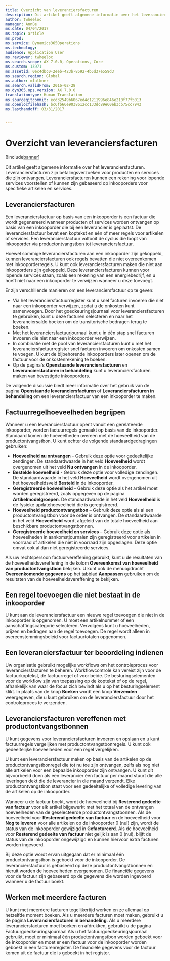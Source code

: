 ```yaml
---
title: Overzicht van leveranciersfacturen
description: Dit artikel geeft algemene informatie over het leveranciersfacturen. Leveranciersfacturen zijn betalingsverzoeken voor producten en services die zijn ontvangen. Leveranciersfacturen kunnen een rekening voor lopende services voorstellen of kunnen zijn gebaseerd op inkooporders voor specifieke artikelen en services.
author: twheeloc
manager: AnnBe
ms.date: 04/04/2017
ms.topic: article
ms.prod: 
ms.service: Dynamics365Operations
ms.technology: 
audience: Application User
ms.reviewer: twheeloc
ms.search.scope: AX 7.0.0, Operations, Core
ms.custom: 13971
ms.assetid: 0ec4dbc0-2eeb-423b-8592-4b5d37e559d3
ms.search.region: Global
ms.author: mfalkner
ms.search.validFrom: 2016-02-28
ms.dyn365.ops.version: AX 7.0.0
translationtype: Human Translation
ms.sourcegitcommit: ecd32549b6067ed4c1211996e846e210f77f5013
ms.openlocfilehash: bc6fb66e9038612cc133dc89e60eb3cb75cc7943
ms.lasthandoff: 03/31/2017


---
```


# <a name="vendor-invoices-overview"></a>Overzicht van leveranciersfacturen

[!include[banner](../includes/banner.md)]


Dit artikel geeft algemene informatie over het leveranciersfacturen. Leveranciersfacturen zijn betalingsverzoeken voor producten en services die zijn ontvangen. Leveranciersfacturen kunnen een rekening voor lopende services voorstellen of kunnen zijn gebaseerd op inkooporders voor specifieke artikelen en services. 

<a name="vendor-invoices"></a>Leveranciersfacturen
---------------

Een leveranciersfactuur op basis van een inkooporder is een factuur die wordt gegenereerd wanneer producten of services worden ontvangen op basis van een inkooporder die bij een leverancier is geplaatst. De leveranciersfactuur bevat een koptekst en één of meer regels voor artikelen of services. Een leveranciersfactuur voltooit de cyclus die loopt van inkooporder via productontvangstbon tot leveranciersfactuur. 

Hoewel sommige leveranciersfacturen aan een inkooporder zijn gekoppeld, kunnen leveranciersfacturen ook regels bevatten die niet overeenkomen met inkooporderregels. U kunt ook leveranciersfacturen maken die niet aan inkooporders zijn gekoppeld. Deze leveranciersfacturen kunnen voor lopende services staan, zoals een rekening van een energiebedrijf, en u hoeft niet naar een inkooporder te verwijzen wanneer u deze toevoegt. 

Er zijn verschillende manieren om een leveranciersfactuur op te geven:

-   Via het leveranciersfactuurregister kunt u snel facturen invoeren die niet naar een inkooporder verwijzen, zodat u de onkosten kunt samenvoegen. Door het goedkeuringsjournaal voor leveranciersfacturen te gebruiken, kunt u deze facturen selecteren en naar het leveranciersaldo boeken om de transitorische bedragen terug te boeken.
-   Met het leveranciersfactuurjournaal kunt u in één stap snel facturen invoeren die niet naar een inkooporder verwijzen.
-   In combinatie met de pool van leveranciersfacturen kunt u met het leveranciersfactuurregister snel facturen invoeren om onkosten samen te voegen. U kunt de bijbehorende inkooporders later openen om de factuur voor de onkostenrekening te boeken.
-   Op de pagina's **Openstaande leveranciersfacturen** en **Leveranciersfacturen in behandeling** kunt u leveranciersfacturen maken van bevestigde inkooporders.

De volgende discussie biedt meer informatie over het gebruik van de pagina **Openstaande leveranciersfacturen** of **Leveranciersfacturen in behandeling** om een leveranciersfactuur van een inkooporder te maken.

## <a name="understanding-invoice-line-quantities"></a>Factuurregelhoeveelheden begrijpen
Wanneer u een leveranciersfactuur opent vanuit een gerelateerde inkooporder, worden factuurregels gemaakt op basis van de inkooporder. Standaard komen de hoeveelheden overeen met de hoeveelheid van de productontvangstbon. U kunt echter de volgende standaardgedragingen gebruiken:

-   **Hoeveelheid nu ontvangen** - Gebruik deze optie voor gedeeltelijke zendingen. De standaardwaarde in het veld **Hoeveelheid** wordt overgenomen uit het veld **Nu ontvangen** in de inkooporder.
-   **Bestelde hoeveelheid** - Gebruik deze optie voor volledige zendingen. De standaardwaarde in het veld **Hoeveelheid** wordt overgenomen uit het hoeveelheidsveld **Besteld** in de inkooporder.
-   **Geregistreerde hoeveelheid** - Gebruik deze optie als het artikel moet worden geregistreerd, zoals opgegeven op de pagina **Artikelmodelgroepen**. De standaardwaarde in het veld **Hoeveelheid** is de fysieke updatehoeveelheid die is geregistreerd.
-   **Hoeveelheid productontvangstbon** – Gebruik deze optie als al een productontvangstbon voor de order is ontvangen. De standaardwaarde in het veld **Hoeveelheid** wordt afgeleid van de totale hoeveelheid aan beschikbare productontvangstbonnen.
-   **Geregistreerde hoeveelheid en services** – Gebruik deze optie als hoeveelheden in aankomstjournalen zijn geregistreerd voor artikelen in voorraad of artikelen die niet in voorraad zijn opgeslagen. Deze optie omvat ook al dan niet geregistreerde services.

Als uw rechtspersoon factuurvereffening gebruikt, kunt u de resultaten van de hoeveelheidsvereffening in de kolom **Overeenkomst van hoeveelheid van productontvangstbon** bekijken. U kunt ook de menuopdracht **Overeenkomende gegevens** op het tabblad **Aanpassen** gebruiken om de resultaten van de hoeveelheidsvereffening te bekijken.

## <a name="adding-a-line-that-wasnt-on-the-purchase-order"></a>Een regel toevoegen die niet bestaat in de inkooporder
U kunt aan de leveranciersfactuur een nieuwe regel toevoegen die niet in de inkooporder is opgenomen. U moet een artikelnummer of een aanschaffingscategorie selecteren. Vervolgens kunt u hoeveelheden, prijzen en bedragen aan de regel toevoegen. De regel wordt alleen in overeenstemmingsbeleid voor factuurtotalen opgenomen.

## <a name="submitting-a-vendor-invoice-for-review"></a>Een leveranciersfactuur ter beoordeling indienen
Uw organisatie gebruikt mogelijke workflows om het controleproces voor leveranciersfacturen te beheren. Workflowcontrole kan vereist zijn voor de factuurkoptekst, de factuurregel of voor beide. De besturingselementen voor de workflow zijn van toepassing op de koptekst of op de regel, afhankelijk van waar de focus zich bevindt als u op het besturingselement klikt. In plaats van de knop **Boeken** wordt een knop **Verzenden** weergegeven, die u kunt gebruiken om de leveranciersfactuur door het controleproces te verzenden.

## <a name="matching-vendor-invoices-to-product-receipts"></a>Leveranciersfacturen vereffenen met productontvangstbonnen
U kunt gegevens voor leveranciersfacturen invoeren en opslaan en u kunt factuurregels vergelijken met productontvangstbonregels. U kunt ook gedeeltelijke hoeveelheden voor een regel vergelijken. 

U kunt een leveranciersfactuur maken op basis van de artikelen op de productontvangstbonregel die tot nu toe zijn ontvangen, zelfs als nog niet alle artikelen voor een bepaalde inkooporder zijn ontvangen. U kunt dit bijvoorbeeld doen als een leverancier één factuur per maand stuurt die alle leveringen dekt die de leverancier in die maand verzendt. Elke productontvangstbon staat voor een gedeeltelijke of volledige levering van de artikelen op de inkooporder. 

Wanneer u de factuur boekt, wordt de hoeveelheid bij **Resterend gedeelte van factuur** voor elk artikel bijgewerkt met het totaal van de ontvangen hoeveelheden van de geselecteerde productontvangstbonnen. Als de hoeveelheid voor **Resterend gedeelte van factuur** en de hoeveelheid voor **Nog te leveren** voor alle artikelen op de inkooporder 0 (nul) zijn, wordt de status van de inkooporder gewijzigd in **Gefactureerd**. Als de hoeveelheid voor **Resterend gedeelte van factuur** niet gelijk is aan 0 (nul), blijft de status van de inkooporder ongewijzigd en kunnen hiervoor extra facturen worden ingevoerd.

Bij deze optie wordt ervan uitgegaan dat er minimaal één productontvangstbon is geboekt voor de inkooporder. De leveranciersfactuur is gebaseerd op deze productontvangstbonnen en hieruit worden de hoeveelheden overgenomen. De financiële gegevens voor de factuur zijn gebaseerd op de gegevens die worden ingevoerd wanneer u de factuur boekt.

## <a name="working-with-multiple-invoices"></a>Werken met meerdere facturen

U kunt met meerdere facturen tegelijkertijd werken en ze allemaal op hetzelfde moment boeken. Als u meerdere facturen moet maken, gebruikt u de pagina **Leveranciersfacturen in behandeling**. Als u meerdere leveranciersfacturen moet boeken en afdrukken, gebruikt u de pagina Factuurgoedkeuringsjournaal Als u het factuurgoedkeuringsjournaal gebruikt, moet er minimaal één productontvangstbon worden geboekt voor de inkooporder en moet er een factuur voor de inkooporder worden geboekt in een facturenregister. De financiële gegevens voor de factuur komen uit de factuur die is geboekt in het register.





